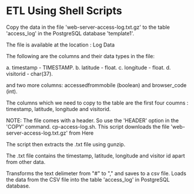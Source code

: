 # ETL Using Shell Scripts
Copy the data in the file 'web-server-access-log.txt.gz' to the table 'access_log' in the PostgreSQL database 'template1'.

The file is available at the location : Log Data

The following are the columns and their data types in the file:

a. timestamp - TIMESTAMP.
b. latitude - float.
c. longitude - float.
d. visitorid - char(37).

and two more columns: accessedfrommobile (boolean) and browser_code (int).

The columns which we need to copy to the table are the first four coumns : timestamp, latitude, longitude and visitorid.

NOTE: The file comes with a header. So use the 'HEADER' option in the 'COPY' command.
cp-access-log.sh.
This script downloads the file 'web-server-access-log.txt.gz' from Here

The script then extracts the .txt file using gunzip.

The .txt file contains the timestamp, latitude, longitude and visitor id apart from other data.

Transforms the text delimeter from "#" to "," and saves to a csv file.
Loads the data from the CSV file into the table 'access_log' in PostgreSQL database.
